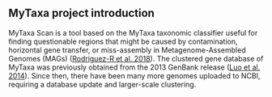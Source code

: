 ## MyTaxa project introduction

MyTaxa Scan is a tool based on the MyTaxa taxonomic classifier useful for finding questionable regions that might be caused by contamination, horizontal gene transfer, or miss-assembly in Metagenome-Assembled Genomes (MAGs) (<a href="https://academic.oup.com/nar/article/46/W1/W282/5037719">Rodriguez-R et al. 2018</a>). The clustered gene database of MyTaxa was previously obtained from the 2013 GenBank release (<a href="https://www.ncbi.nlm.nih.gov/pmc/articles/PMC4005636/">Luo et al. 2014</a>). Since then, there have been many more genomes uploaded to NCBI, requiring a database update and larger-scale clustering.
